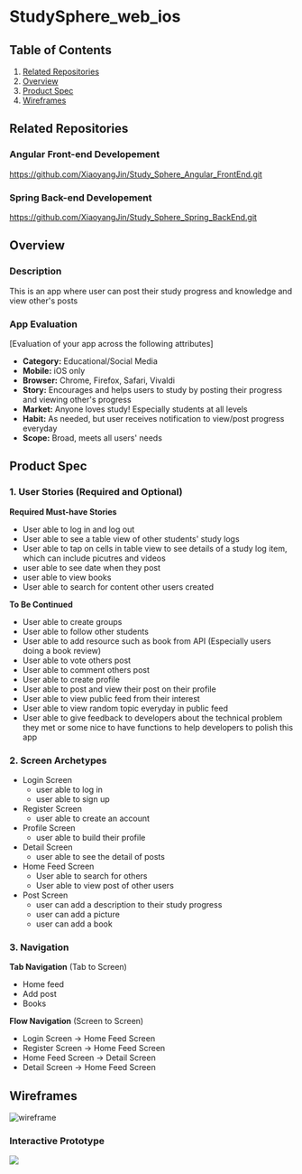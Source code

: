 # StudySphere_web_ios

## Table of Contents
1. [Related Repositories](#Related-Repositories)
2. [Overview](#Overview)
3. [Product Spec](#Product-Spec)
4. [Wireframes](#Wireframes)

## Related Repositories
### Angular Front-end Developement
https://github.com/XiaoyangJin/Study_Sphere_Angular_FrontEnd.git
### Spring Back-end Developement
https://github.com/XiaoyangJin/Study_Sphere_Spring_BackEnd.git

## Overview
### Description
This is an app where user can post their study progress and knowledge and view other's posts


### App Evaluation
[Evaluation of your app across the following attributes]
- **Category:** Educational/Social Media
- **Mobile:** iOS only
- **Browser:** Chrome, Firefox, Safari, Vivaldi
- **Story:** Encourages and helps users to study by posting their progress and viewing other's progress
- **Market:** Anyone loves study! Especially students at all levels
- **Habit:** As needed, but user receives notification to view/post progress everyday
- **Scope:** Broad, meets all users' needs

## Product Spec

### 1. User Stories (Required and Optional)

**Required Must-have Stories**
* User able to log in and log out
* User able to see a table view of other students' study logs
* User able to tap on cells in table view to see details of a study log item, which can include picutres and videos
* user able to see date when they post
* user able to view books 
* User able to search for content other users created 

**To Be Continued**

* User able to create groups
* User able to follow other students
* User able to add resource such as book from API (Especially users doing a book review)
* User able to vote others post
* User able to comment others post
* User able to create profile
* User able to post and view their post on their profile
* User able to view public feed from their interest
* User able to view random topic everyday in public feed
* User able to give feedback to developers about the technical problem they met or some nice to have functions to help developers to polish this app


### 2. Screen Archetypes

* Login Screen
   * user able to log in
   * user able to sign up
* Register Screen
   * user able to create an account
* Profile Screen
    * user able to build their profile
* Detail Screen
    * user able to see the detail of posts
* Home Feed Screen
   * User able to search for others
   * User able to view post of other users
* Post Screen
    * user can add a description to their study progress
    * user can add a picture
    * user can add a book 

### 3. Navigation

**Tab Navigation** (Tab to Screen)

* Home feed
* Add post
* Books

**Flow Navigation** (Screen to Screen)
* Login Screen -> Home Feed Screen
* Register Screen -> Home Feed Screen
* Home Feed Screen -> Detail Screen
* Detail Screen -> Home Feed Screen


## Wireframes

![wireframe](https://i.imgur.com/B0r0E05.png)

### Interactive Prototype

<a href="https://www.loom.com/share/ff18511590cb49dba6d4e7867ad7a67b">
    <img style="max-width:300px;" src="https://cdn.loom.com/sessions/thumbnails/ff18511590cb49dba6d4e7867ad7a67b-with-play.gif">
  </a>
